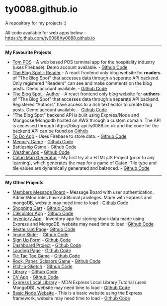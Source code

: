 # ty0088.github.io

A repository for my projects :)

All code available for web apps below - https://github.com/ty0088/ty0088.github.io

<hr>

<strong>My Favourite Projects</strong>

<ul>

  <li><a href="https://ty0088.github.io/tom-pos/">Tom POS</a> - A web based POS terminal app for the hospitality industry (uses Firebase). Demo account available.  - <a href="https://github.com/ty0088/ty0088.github.io/tree/main/tom-pos">Github Code</a></li>
  
  <li><a href="https://ty0088.github.io/blog_reader">The Blog Spot - Reader</a> - A react frontend only blog website for <strong>readers</strong> of "The Blog Spot" that accesses data through a seperate API backend. Only registered "Readers" can see and make comments on the blog posts. Demo account available. - <a href="https://github.com/ty0088/ty0088.github.io/tree/main/blog_reader">Github Code</a></li>

  <li><a href="https://ty0088.github.io/blog_author">The Blog Spot - Author</a> - A react frontend only blog website for <strong>authors</strong> of "The Blog Spot" that accesses data through a separate API backend. Registered "Authors" have access to a rich text editor to create blog posts. Demo account available. - <a href="https://github.com/ty0088/ty0088.github.io/tree/main/blog_author">Github Code</a></li>

  <li>"The Blog Spot" backend API is built using Express/Node and Mongoose/Mongodb hosted on AWS through a custom domain. The API is accessed through https://blog-api.ty0088.co.uk and the code for the backend API can be found on <a href="https://github.com/ty0088/ty0088.github.io/tree/main/blog_api">Github</a></li>
      
  <li><a href="https://top-to-do-d45c1.web.app/">To Do App</a> - Uses Firebase to store data. - <a href="https://github.com/ty0088/ty0088.github.io/tree/main/todo-Firebase">Github Code</a></li>
  
  <li><a href="https://ty0088.github.io/memory_game/">Memory Game</a> - <a href="https://github.com/ty0088/ty0088.github.io/tree/main/memory_game">Github Code</a></li>

  <li><a href="https://ty0088.github.io/battleship/">Battleship Game</a> - <a href="https://github.com/ty0088/ty0088.github.io/tree/main/battleship">Github Code</a></li>
   
  <li><a href="https://ty0088.github.io/weather_app/">Weather App</a> - <a href="https://github.com/ty0088/ty0088.github.io/tree/main/weather_app">Github Code</a></li>
   
  <li><a href="https://ty0088.github.io/catan_map_generator">Catan Map Generator</a> - My first try at a HTML/JS Project (prior to any learning), which generates the map for a game of Catan. Tile type and tile values are dynamically generated and balanced. - <a href="https://github.com/ty0088/ty0088.github.io/tree/main/catan_map_generator">Github Code</a></li>

</ul>

<hr>

<strong>My Other Projects</strong>

<ul>

  <li><a href="https://members-message-board.ty0088.repl.co/">Members Message Board</a> - Message Board with user authentication. Admin/Mod roles have additional privileges. Made with Express and mongoDB, website may need time to load - <a href="https://github.com/ty0088/ty0088.github.io/tree/main/members_message_board">Github Code</a></li>

  <li><a href="https://ty0088.github.io/shopping_cart/">Shopping Cart</a> - <a href="https://github.com/ty0088/ty0088.github.io/tree/main/shopping_cart">Github Code</a></li>

  <li><a href="https://ty0088.github.io/calculator/">Calculator App</a> - <a href="https://github.com/ty0088/ty0088.github.io/tree/main/calculator">Github Code</a></li>
   
 <li><a href="https://Inventory-App.ty0088.repl.co">Inventory App</a> - Inventory app for storing stock data made using Express and MongoDB, website may need time to load -<a href="https://github.com/ty0088/ty0088.github.io/tree/main/inventory_app">Github Code</a></li>
   
  <li><a href="https://ty0088.github.io/restaurant_page/">Restaurant Page</a>- <a href="https://github.com/ty0088/ty0088.github.io/tree/main/restaurant_page">Github Code</a></li>

 <li><a href="https://ty0088.github.io/image_slider/">Image Slider</a> - <a href="https://github.com/ty0088/ty0088.github.io/tree/main/image_slider">Github Code</a></li>

  <li><a href="https://ty0088.github.io/sign_up_form/">Sign Up Form</a> - <a href="https://github.com/ty0088/ty0088.github.io/tree/main/sign_up_form">Github Code</a></li>

  <li><a href="https://ty0088.github.io/dashboard_project/">Dashboard Project</a> - <a href="https://github.com/ty0088/ty0088.github.io/tree/main/dashboard_project">Github Code</a></li>

  <li><a href="https://ty0088.github.io/landing_page/">Landing Page</a> - <a href="https://github.com/ty0088/ty0088.github.io/tree/main/landing_page">Github Code</a></li>
  
  <li><a href="https://ty0088.github.io/tic_tac_toe/">Tic Tac Toe Game</a> - <a href="https://github.com/ty0088/ty0088.github.io/tree/main/tic_tac_toe">Github Code</a></li>

  <li><a href="https://ty0088.github.io/rock_paper_scissors/">Rock, Paper, Scissors Game</a> - <a href="https://github.com/ty0088/ty0088.github.io/tree/main/rock_paper_scissors">Github Code</a></li>
  
  <li><a href="https://ty0088.github.io/etch-a-sketch/">Etch-a-Sketch</a> - <a href="https://github.com/ty0088/ty0088.github.io/tree/main/etch-a-sketch">Github Code</a></li>
  
 <li><a href="https://ty0088.github.io/library/">Library</a> - <a href="https://github.com/ty0088/ty0088.github.io/tree/main/library">Github Code</a></li>

 <li><a href="https://ty0088.github.io/cv_app_func/">CV App</a> - <a href="https://github.com/ty0088/ty0088.github.io/tree/main/cv_app_func">Github Code</a></li>
  
 <li><a href="https://express-local-library.ty0088.repl.co/">Express Local Library</a> - MDN Express Local Library Tutorial (uses MongoDB), website may need time to load - <a href="https://github.com/ty0088/ty0088.github.io/tree/main/express-locallibrary">Github Code</a></li>
  
 <li><a href="https://basic-node-site.ty0088.repl.co/">Basic Node Website</a> - This is a basic website using the Express framework, website may need time to load - <a href="https://github.com/ty0088/ty0088.github.io/tree/main/basic_node_site">Github Code</a></li>
  
</ul>
